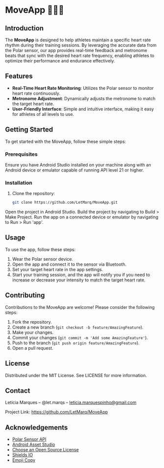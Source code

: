 # MoveApp 🏃‍♂️🎵

## Introduction
The **MoveApp** is designed to help athletes maintain a specific heart rate rhythm during their training sessions. By leveraging the accurate data from the Polar sensor, our app provides real-time feedback and metronome beats that sync with the desired heart rate frequency, enabling athletes to optimize their performance and endurance effectively.

## Features
- **Real-Time Heart Rate Monitoring**: Utilizes the Polar sensor to monitor heart rate continuously.
- **Metronome Adjustment**: Dynamically adjusts the metronome to match the target heart rate.
- **User-Friendly Interface**: Simple and intuitive interface, making it easy for athletes of all levels to use.

## Getting Started

To get started with the MoveApp, follow these simple steps:

### Prerequisites
Ensure you have Android Studio installed on your machine along with an Android device or emulator capable of running API level 21 or higher.

### Installation
1. Clone the repository:
   ```bash
   git clone https://github.com/LetMarq/MoveApp.git
Open the project in Android Studio.
Build the project by navigating to Build > Make Project.
Run the app on a connected device or emulator by navigating to Run > Run 'app'.

## Usage
To use the app, follow these steps:
1. Wear the Polar sensor device.
2. Open the app and connect it to the sensor via Bluetooth.
3. Set your target heart rate in the app settings.
4. Start your training session, and the app will notify you if you need to increase or decrease your intensity to match the target heart rate.

## Contributing
Contributions to the MoveApp are welcome! Please consider the following steps:
1. Fork the repository.
2. Create a new branch (`git checkout -b feature/AmazingFeature`).
3. Make your changes.
4. Commit your changes (`git commit -m 'Add some AmazingFeature'`).
5. Push to the branch (`git push origin feature/AmazingFeature`).
6. Open a pull request.

## License

Distributed under the MIT License. See LICENSE for more information.

## Contact

Letícia Marques – @let.marqs – leticia.marquespinho@gmail.com

Project Link: https://github.com/LetMarq/MoveApp

## Acknowledgements
- [Polar Sensor API](https://www.polar.com/accesslink-api/)
- [Android Asset Studio](https://romannurik.github.io/AndroidAssetStudio/)
- [Choose an Open Source License](https://choosealicense.com)
- [Shields IO](https://shields.io/)
- [Emoji Copy](https://emojicopy.com/)
